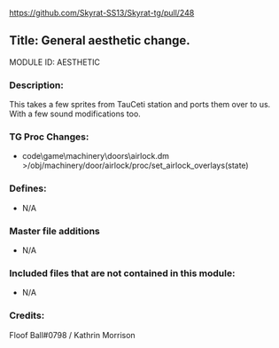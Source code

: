 https://github.com/Skyrat-SS13/Skyrat-tg/pull/248

## Title: General aesthetic change.

MODULE ID: AESTHETIC

### Description:

This takes a few sprites from TauCeti station and ports them over to us. With a few sound modifications too.

### TG Proc Changes:

- code\game\machinery\doors\airlock.dm >/obj/machinery/door/airlock/proc/set_airlock_overlays(state)


### Defines:

- N/A

### Master file additions

- N/A

### Included files that are not contained in this module:

- N/A


### Credits:
Floof Ball#0798 / Kathrin Morrison
